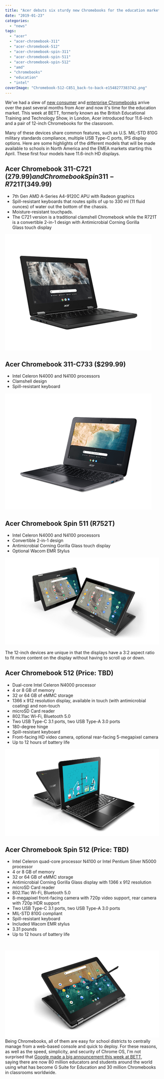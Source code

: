 ```yaml
---
title: "Acer debuts six sturdy new Chromebooks for the education market at BETT"
date: "2019-01-23"
categories: 
  - "news"
tags: 
  - "acer"
  - "acer-chromebook-311"
  - "acer-chromebook-512"
  - "acer-chromebook-spin-311"
  - "acer-chromebook-spin-511"
  - "acer-chromebook-spin-512"
  - "amd"
  - "chromebooks"
  - "education"
  - "intel"
coverImage: "Chromebook-512-C851_back-to-back-e1548277383742.png"
---
```


We've had a slew of [new consumer](https://www.aboutchromebooks.com/news/acer-introduces-chromebook-spin-15-covertible-and-chromebook-15/) and [enterprise Chromebooks](https://www.aboutchromebooks.com/reviews/acer-chromebook-spin-13-review-vs-pixelbook/) arrive over the past several months from Acer and now it's time for the education market. This week at BETT, formerly known as the British Educational Training and Technology Show, in London, Acer introduced four 11.6-inch and a pair of 12-inch Chromebooks for the classroom.

Many of these devices share common features, such as U.S. MIL-STD 810G military standards compliance, multiple USB Type-C ports, IPS display options. Here are some highlights of the different models that will be made available to schools in North America and the EMEA markets starting this April. These first four models have 11.6-inch HD displays.

## Acer Chromebook 311-C721 ($279.99) and Chromebook Spin 311-R721T ($349.99)

- 7th Gen AMD A-Series A4-9120C APU with Radeon graphics
- Spill-resistant keyboards that routes spills of up to 330 ml (11 fluid ounces) of water out the bottom of the chassis.
- Moisture-resistant touchpads.
- The C721 version is a traditional clamshell Chromebook while the R721T is a convertible 2-in-1 design with Antimicrobial Corning Gorilla Glass touch display

[![](images/Chromebook_311_C721_right-facing.png)](https://www.aboutchromebooks.com/news/acer-chromebook-311-511-512-spin-price-specs-availability/attachment/chromebook_311_c721_right-facing/)

## Acer Chromebook 311-C733 ($299.99)

- Intel Celeron N4000 and N4100 processors
- Clamshell design
- Spill-resistant keyboard

[![](images/Chromebook-311-C733_left-facing.png)](https://www.aboutchromebooks.com/news/acer-chromebook-311-511-512-spin-price-specs-availability/attachment/chromebook-311-c733_left-facing/)

## Acer Chromebook Spin 511 (R752T)

- Intel Celeron N4000 and N4100 processors
- Convertible 2-in-1 design
- Antimicrobial Corning Gorilla Glass touch display
- Optional Wacom EMR Stylus

[![](images/Chromebook-Spin-511-R752T_tent-preso-e1548277061578.png)](https://www.aboutchromebooks.com/news/acer-chromebook-311-511-512-spin-price-specs-availability/attachment/chromebook-spin-511-r752t_tent-preso/)

The 12-inch devices are unique in that the displays have a 3:2 aspect ratio to fit more content on the display without having to scroll up or down.

## Acer Chromebook 512 (Price: TBD)

- Dual-core Intel Celeron N4000 processor
- 4 or 8 GB of memory
- 32 or 64 GB of eMMC storage
- 1366 x 912 resolution display, available in touch (with antimicrobial coating) and non-touch
- microSD Card reader
- 802.11ac Wi-Fi, Bluetooth 5.0
- Two USB Type-C 3.1 ports, two USB Type-A 3.0 ports
- 180-degree hinge
- Spill-resistant keyboard
- Front-facing HD video camera, optional rear-facing 5-megapixel camera
- Up to 12 hours of battery life

[![](images/Chromebook-512-C851_back-to-back-e1548277383742.png)](https://www.aboutchromebooks.com/news/acer-chromebook-311-511-512-spin-price-specs-availability/attachment/chromebook-512-c851_back-to-back/)

## Acer Chromebook Spin 512 (Price: TBD)

- Intel Celeron quad-core processor N4100 or Intel Pentium Silver N5000 processor
- 4 or 8 GB of memory
- 32 or 64 GB of eMMC storage
- Antimicrobial Corning Gorilla Glass display with 1366 x 912 resolution
- microSD Card reader
- 802.11ac Wi-Fi, Bluetooth 5.0
- 8-megapixel front-facing camera with 720p video support, rear camera with 720p HDR support
- Two USB Type-C 3.1 ports, two USB Type-A 3.0 ports
- MIL-STD 810G compliant
- Spill-resistant keyboard
- Included Wacom EMR stylus
- 3.31 pounds
- Up to 12 hours of battery life

 

[![](images/Chromebook-Spin-512-R851TN_tablet-stylus-2-e1548277440476.jpg)](https://www.aboutchromebooks.com/news/acer-chromebook-311-511-512-spin-price-specs-availability/attachment/sp_2-1/)Being Chromebooks, all of them are easy for school districts to centrally manage from a web-based console and quick to deploy. For these reasons, as well as the speed, simplicity, and security of Chrome OS, I'm not surprised that [Google made a big announcement this week at BETT](https://blog.google/outreach-initiatives/education/around-the-world-and-back/), saying there are now 80 million educators and students around the world using what has become G Suite for Education and 30 million Chromebooks in classrooms worldwide.
